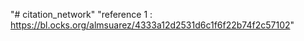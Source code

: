 "# citation_network" 
"reference 1 : https://bl.ocks.org/almsuarez/4333a12d2531d6c1f6f22b74f2c57102"
